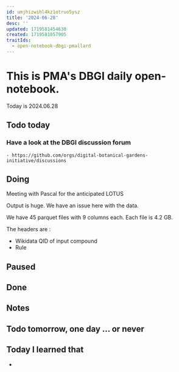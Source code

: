 ```yaml
---
id: umjhizwihl4kz1otruo5ysz
title: '2024-06-28'
desc: ''
updated: 1719581454630
created: 1719581057905
traitIds:
  - open-notebook-dbgi-pmallard
---
```



# This is PMA's DBGI daily open-notebook.

Today is 2024.06.28

## Todo today

### Have a look at the DBGI discussion forum
    - https://github.com/orgs/digital-botanical-gardens-initiative/discussions
###
###

## Doing

Meeting with Pascal for the anticipated LOTUS

Output is huge.
We have an issue here with the data.

We have 45 parquet files with 9 columns each.
Each file is 4.2 GB.

The headers are :

- Wikidata QID of input compound
- Rule 

## Paused

## Done

## Notes

## Todo tomorrow, one day ... or never

###
###
###


## Today I learned that

-
